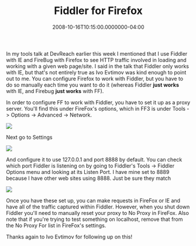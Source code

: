 ﻿---
title: Fiddler for Firefox
date: "2008-10-16T10:15:00.0000000-04:00"
description: In my tools talk at DevReach earlier this week I mentioned that I
featuredImage: img/fiddler-for-firefox-featured.png
---

In my tools talk at DevReach earlier this week I mentioned that I use Fiddler with IE and FireBug with Firefox to see HTTP traffic involved in loading and working with a given web page/site. I said in the talk that Fiddler only works with IE, but that's not entirely true as Ivo Evtimov was kind enough to point out to me. You can configure Firefox to work with Fiddler, but you have to do so manually each time you want to do it (whereas Fiddler **just works** with IE, and Firebug **just works** with FF).

In order to configure FF to work with Fiddler, you have to set it up as a proxy server. You'll find this under FireFox's options, which in FF3 is under Tools -> Options -> Advanced -> Network.

![](/img/fiddler1.png)

Next go to Settings

![](/img/fiddler2.png)

And configure it to use 127.0.0.1 and port 8888 by default. You can check which port Fiddler is listening on by going to Fiddler's Tools -> Fiddler Options menu and looking at its Listen Port. I have mine set to 8889 because I have other web sites using 8888. Just be sure they match

![](/img/fiddler3.png)

Once you have these set up, you can make requests in FireFox or IE and have all of the traffic captured within Fiddler. However, when you shut down Fiddler you'll need to manually reset your proxy to No Proxy in FireFox. Also note that if you're trying to test something on localhost, remove that from the No Proxy For list in FireFox's settings.

Thanks again to Ivo Evtimov for following up on this!

